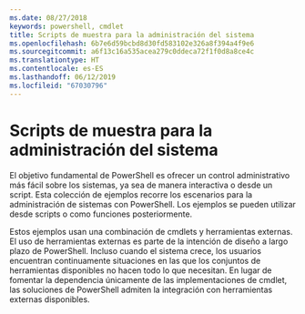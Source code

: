 ```yaml
---
ms.date: 08/27/2018
keywords: powershell, cmdlet
title: Scripts de muestra para la administración del sistema
ms.openlocfilehash: 6b7e6d59bcbd8d30fd583102e326a8f394a4f9e6
ms.sourcegitcommit: a6f13c16a535acea279c0ddeca72f1f0d8a8ce4c
ms.translationtype: HT
ms.contentlocale: es-ES
ms.lasthandoff: 06/12/2019
ms.locfileid: "67030796"
---
```

# <a name="sample-scripts-for-system-administration"></a>Scripts de muestra para la administración del sistema

El objetivo fundamental de PowerShell es ofrecer un control administrativo más fácil sobre los sistemas, ya sea de manera interactiva o desde un script. Esta colección de ejemplos recorre los escenarios para la administración de sistemas con PowerShell. Los ejemplos se pueden utilizar desde scripts o como funciones posteriormente.

Estos ejemplos usan una combinación de cmdlets y herramientas externas. El uso de herramientas externas es parte de la intención de diseño a largo plazo de PowerShell. Incluso cuando el sistema crece, los usuarios encuentran continuamente situaciones en las que los conjuntos de herramientas disponibles no hacen todo lo que necesitan. En lugar de fomentar la dependencia únicamente de las implementaciones de cmdlet, las soluciones de PowerShell admiten la integración con herramientas externas disponibles.

